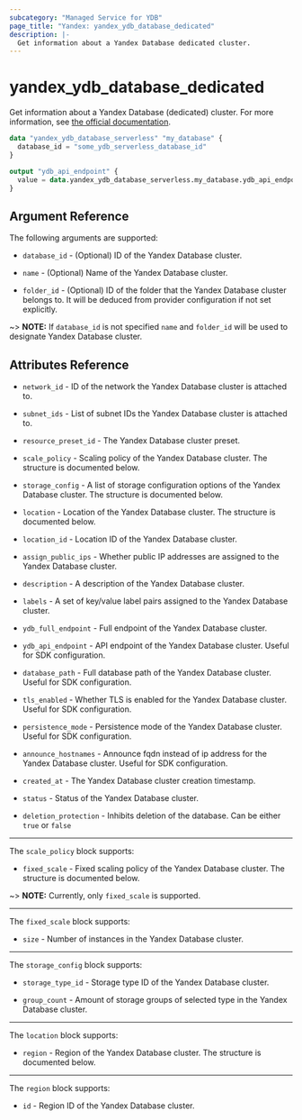 ```yaml
---
subcategory: "Managed Service for YDB"
page_title: "Yandex: yandex_ydb_database_dedicated"
description: |-
  Get information about a Yandex Database dedicated cluster.
---
```



# yandex_ydb_database_dedicated




Get information about a Yandex Database (dedicated) cluster. For more information, see [the official documentation](https://cloud.yandex.com/en/docs/ydb/concepts/serverless_and_dedicated).

```terraform
data "yandex_ydb_database_serverless" "my_database" {
  database_id = "some_ydb_serverless_database_id"
}

output "ydb_api_endpoint" {
  value = data.yandex_ydb_database_serverless.my_database.ydb_api_endpoint
}
```

## Argument Reference

The following arguments are supported:

* `database_id` - (Optional) ID of the Yandex Database cluster.

* `name` - (Optional) Name of the Yandex Database cluster.

* `folder_id` - (Optional) ID of the folder that the Yandex Database cluster belongs to. It will be deduced from provider configuration if not set explicitly.

~> **NOTE:** If `database_id` is not specified `name` and `folder_id` will be used to designate Yandex Database cluster.

## Attributes Reference

* `network_id` - ID of the network the Yandex Database cluster is attached to.

* `subnet_ids` - List of subnet IDs the Yandex Database cluster is attached to.

* `resource_preset_id` - The Yandex Database cluster preset.

* `scale_policy` - Scaling policy of the Yandex Database cluster. The structure is documented below.

* `storage_config` - A list of storage configuration options of the Yandex Database cluster. The structure is documented below.

* `location` - Location of the Yandex Database cluster. The structure is documented below.

* `location_id` - Location ID of the Yandex Database cluster.

* `assign_public_ips` - Whether public IP addresses are assigned to the Yandex Database cluster.

* `description` - A description of the Yandex Database cluster.

* `labels` - A set of key/value label pairs assigned to the Yandex Database cluster.

* `ydb_full_endpoint` - Full endpoint of the Yandex Database cluster.

* `ydb_api_endpoint` - API endpoint of the Yandex Database cluster. Useful for SDK configuration.

* `database_path` - Full database path of the Yandex Database cluster. Useful for SDK configuration.

* `tls_enabled` - Whether TLS is enabled for the Yandex Database cluster. Useful for SDK configuration.

* `persistence_mode` - Persistence mode of the Yandex Database cluster. Useful for SDK configuration.

* `announce_hostnames` - Announce fqdn instead of ip address for the Yandex Database cluster. Useful for SDK configuration.

* `created_at` - The Yandex Database cluster creation timestamp.

* `status` - Status of the Yandex Database cluster.

* `deletion_protection` - Inhibits deletion of the database. Can be either `true` or `false`

---

The `scale_policy` block supports:

* `fixed_scale` - Fixed scaling policy of the Yandex Database cluster. The structure is documented below.

~> **NOTE:** Currently, only `fixed_scale` is supported.

---

The `fixed_scale` block supports:

* `size` - Number of instances in the Yandex Database cluster.

---

The `storage_config` block supports:

* `storage_type_id` - Storage type ID of the Yandex Database cluster.

* `group_count` - Amount of storage groups of selected type in the Yandex Database cluster.

---

The `location` block supports:

* `region` - Region of the Yandex Database cluster. The structure is documented below.

---

The `region` block supports:

* `id` - Region ID of the Yandex Database cluster.
